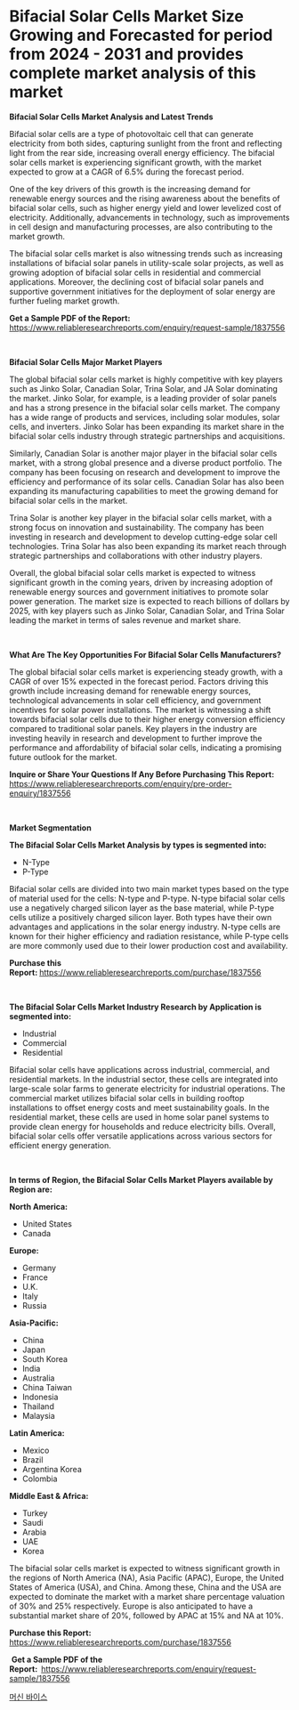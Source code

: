 <p><h1>Bifacial Solar Cells Market Size Growing and Forecasted for period from 2024 - 2031 and provides complete market analysis of this market</h1></p><p><strong>Bifacial Solar Cells Market Analysis and Latest Trends</strong></p>
<p><p>Bifacial solar cells are a type of photovoltaic cell that can generate electricity from both sides, capturing sunlight from the front and reflecting light from the rear side, increasing overall energy efficiency. The bifacial solar cells market is experiencing significant growth, with the market expected to grow at a CAGR of 6.5% during the forecast period. </p><p>One of the key drivers of this growth is the increasing demand for renewable energy sources and the rising awareness about the benefits of bifacial solar cells, such as higher energy yield and lower levelized cost of electricity. Additionally, advancements in technology, such as improvements in cell design and manufacturing processes, are also contributing to the market growth.</p><p>The bifacial solar cells market is also witnessing trends such as increasing installations of bifacial solar panels in utility-scale solar projects, as well as growing adoption of bifacial solar cells in residential and commercial applications. Moreover, the declining cost of bifacial solar panels and supportive government initiatives for the deployment of solar energy are further fueling market growth.</p></p>
<p><strong>Get a Sample PDF of the Report:&nbsp;</strong> <a href="https://www.reliableresearchreports.com/enquiry/request-sample/1837556">https://www.reliableresearchreports.com/enquiry/request-sample/1837556</a></p>
<p>&nbsp;</p>
<p><strong>Bifacial Solar Cells Major Market Players</strong></p>
<p><p>The global bifacial solar cells market is highly competitive with key players such as Jinko Solar, Canadian Solar, Trina Solar, and JA Solar dominating the market. Jinko Solar, for example, is a leading provider of solar panels and has a strong presence in the bifacial solar cells market. The company has a wide range of products and services, including solar modules, solar cells, and inverters. Jinko Solar has been expanding its market share in the bifacial solar cells industry through strategic partnerships and acquisitions.</p><p>Similarly, Canadian Solar is another major player in the bifacial solar cells market, with a strong global presence and a diverse product portfolio. The company has been focusing on research and development to improve the efficiency and performance of its solar cells. Canadian Solar has also been expanding its manufacturing capabilities to meet the growing demand for bifacial solar cells in the market.</p><p>Trina Solar is another key player in the bifacial solar cells market, with a strong focus on innovation and sustainability. The company has been investing in research and development to develop cutting-edge solar cell technologies. Trina Solar has also been expanding its market reach through strategic partnerships and collaborations with other industry players.</p><p>Overall, the global bifacial solar cells market is expected to witness significant growth in the coming years, driven by increasing adoption of renewable energy sources and government initiatives to promote solar power generation. The market size is expected to reach billions of dollars by 2025, with key players such as Jinko Solar, Canadian Solar, and Trina Solar leading the market in terms of sales revenue and market share.</p></p>
<p>&nbsp;</p>
<p><strong>What Are The Key Opportunities For Bifacial Solar Cells Manufacturers?</strong></p>
<p><p>The global bifacial solar cells market is experiencing steady growth, with a CAGR of over 15% expected in the forecast period. Factors driving this growth include increasing demand for renewable energy sources, technological advancements in solar cell efficiency, and government incentives for solar power installations. The market is witnessing a shift towards bifacial solar cells due to their higher energy conversion efficiency compared to traditional solar panels. Key players in the industry are investing heavily in research and development to further improve the performance and affordability of bifacial solar cells, indicating a promising future outlook for the market.</p></p>
<p><strong>Inquire or Share Your Questions If Any Before Purchasing This Report:</strong> <a href="https://www.reliableresearchreports.com/enquiry/pre-order-enquiry/1837556">https://www.reliableresearchreports.com/enquiry/pre-order-enquiry/1837556</a></p>
<p>&nbsp;</p>
<p><strong>Market Segmentation</strong></p>
<p><strong>The Bifacial Solar Cells Market Analysis by types is segmented into:</strong></p>
<p><ul><li>N-Type</li><li>P-Type</li></ul></p>
<p><p>Bifacial solar cells are divided into two main market types based on the type of material used for the cells: N-type and P-type. N-type bifacial solar cells use a negatively charged silicon layer as the base material, while P-type cells utilize a positively charged silicon layer. Both types have their own advantages and applications in the solar energy industry. N-type cells are known for their higher efficiency and radiation resistance, while P-type cells are more commonly used due to their lower production cost and availability.</p></p>
<p><strong>Purchase this Report:&nbsp;</strong><a href="https://www.reliableresearchreports.com/purchase/1837556">https://www.reliableresearchreports.com/purchase/1837556</a></p>
<p>&nbsp;</p>
<p><strong>The Bifacial Solar Cells Market Industry Research by Application is segmented into:</strong></p>
<p><ul><li>Industrial</li><li>Commercial</li><li>Residential</li></ul></p>
<p><p>Bifacial solar cells have applications across industrial, commercial, and residential markets. In the industrial sector, these cells are integrated into large-scale solar farms to generate electricity for industrial operations. The commercial market utilizes bifacial solar cells in building rooftop installations to offset energy costs and meet sustainability goals. In the residential market, these cells are used in home solar panel systems to provide clean energy for households and reduce electricity bills. Overall, bifacial solar cells offer versatile applications across various sectors for efficient energy generation.</p></p>
<p>&nbsp;</p>
<p><strong>In terms of Region, the Bifacial Solar Cells Market Players available by Region are:</strong></p>
<p>
    <p> <strong> North America: </strong>
        <ul>
            <li>United States</li>
            <li>Canada</li>
        </ul>
        </p> 
    <p> <strong> Europe: </strong>
        <ul>
            <li>Germany</li>
            <li>France</li>
            <li>U.K.</li>
            <li>Italy</li>
            <li>Russia</li>
        </ul>
        </p> 
    <p> <strong> Asia-Pacific: </strong>
        <ul>
            <li>China</li>
            <li>Japan</li>
            <li>South Korea</li>
            <li>India</li>
            <li>Australia</li>
            <li>China Taiwan</li>
            <li>Indonesia</li>
            <li>Thailand</li>
            <li>Malaysia</li>
        </ul>
        </p> 
    <p> <strong> Latin America: </strong>
        <ul>
            <li>Mexico</li>
            <li>Brazil</li>
            <li>Argentina Korea</li>
            <li>Colombia</li>
        </ul>
        </p> 
    <p> <strong> Middle East & Africa: </strong>
        <ul>
            <li>Turkey</li>
            <li>Saudi</li>
            <li>Arabia</li>
            <li>UAE</li>
            <li>Korea</li>
        </ul>
    </p>
    </p>
<p><p>The bifacial solar cells market is expected to witness significant growth in the regions of North America (NA), Asia Pacific (APAC), Europe, the United States of America (USA), and China. Among these, China and the USA are expected to dominate the market with a market share percentage valuation of 30% and 25% respectively. Europe is also anticipated to have a substantial market share of 20%, followed by APAC at 15% and NA at 10%.</p></p>
<p><strong>Purchase this Report: </strong><a href="https://www.reliableresearchreports.com/purchase/1837556">https://www.reliableresearchreports.com/purchase/1837556</a></p>
<p>&nbsp;<strong>Get a Sample PDF of the Report:&nbsp;&nbsp;</strong><a href="https://www.reliableresearchreports.com/enquiry/request-sample/1837556">https://www.reliableresearchreports.com/enquiry/request-sample/1837556</a></p>
<p><strong></strong></p>
<p><p><a href="https://github.com/xvz497517413/Market-Research-Report-List-1/blob/main/570674315369.md">머신 바이스</a></p></p>
